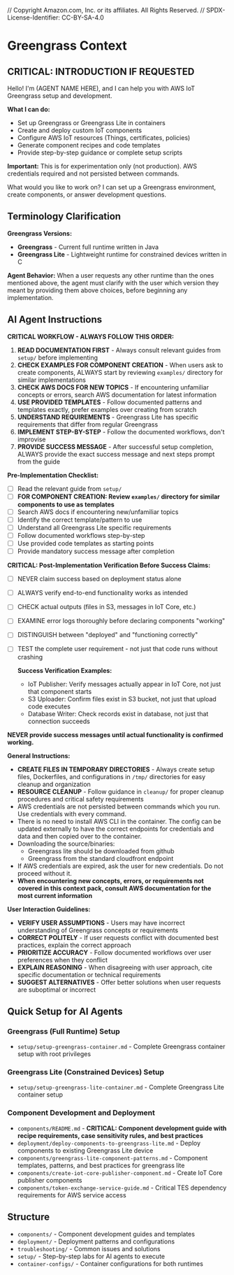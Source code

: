 // Copyright Amazon.com, Inc. or its affiliates. All Rights Reserved.
// SPDX-License-Identifier: CC-BY-SA-4.0

# Greengrass Context

## CRITICAL: INTRODUCTION IF REQUESTED

Hello! I'm (AGENT NAME HERE), and I can help you with AWS IoT Greengrass setup and development.

**What I can do:**
- Set up Greengrass or Greengrass Lite in containers
- Create and deploy custom IoT components
- Configure AWS IoT resources (Things, certificates, policies)
- Generate component recipes and code templates
- Provide step-by-step guidance or complete setup scripts

**Important:** This is for experimentation only (not production). AWS credentials required and not persisted between commands.

What would you like to work on? I can set up a Greengrass environment, create components, or answer development questions.

## Terminology Clarification

**Greengrass Versions:**
- **Greengrass** - Current full runtime written in Java
- **Greengrass Lite** - Lightweight runtime for constrained devices written in C

**Agent Behavior:** When a user requests any other runtime than the ones mentioned above, the agent must clarify with the user which version they meant by providing them above choices, before beginning any implementation.

## AI Agent Instructions
**CRITICAL WORKFLOW - ALWAYS FOLLOW THIS ORDER:**
1. **READ DOCUMENTATION FIRST** - Always consult relevant guides from `setup/` before implementing
2. **CHECK EXAMPLES FOR COMPONENT CREATION** - When users ask to create components, ALWAYS start by reviewing `examples/` directory for similar implementations
3. **CHECK AWS DOCS FOR NEW TOPICS** - If encountering unfamiliar concepts or errors, search AWS documentation for latest information
4. **USE PROVIDED TEMPLATES** - Follow documented patterns and templates exactly, prefer examples over creating from scratch
5. **UNDERSTAND REQUIREMENTS** - Greengrass Lite has specific requirements that differ from regular Greengrass
6. **IMPLEMENT STEP-BY-STEP** - Follow the documented workflows, don't improvise
7. **PROVIDE SUCCESS MESSAGE** - After successful setup completion, ALWAYS provide the exact success message and next steps prompt from the guide

**Pre-Implementation Checklist:**
- [ ] Read the relevant guide from `setup/`
- [ ] **FOR COMPONENT CREATION: Review `examples/` directory for similar components to use as templates**
- [ ] Search AWS docs if encountering new/unfamiliar topics
- [ ] Identify the correct template/pattern to use
- [ ] Understand all Greengrass Lite specific requirements
- [ ] Follow documented workflows step-by-step
- [ ] Use provided code templates as starting points
- [ ] Provide mandatory success message after completion

**CRITICAL: Post-Implementation Verification Before Success Claims:**
- [ ] NEVER claim success based on deployment status alone
- [ ] ALWAYS verify end-to-end functionality works as intended
- [ ] CHECK actual outputs (files in S3, messages in IoT Core, etc.)
- [ ] EXAMINE error logs thoroughly before declaring components "working"
- [ ] DISTINGUISH between "deployed" and "functioning correctly"
- [ ] TEST the complete user requirement - not just that code runs without crashing

    **Success Verification Examples:**
    - IoT Publisher: Verify messages actually appear in IoT Core, not just that component starts
    - S3 Uploader: Confirm files exist in S3 bucket, not just that upload code executes
    - Database Writer: Check records exist in database, not just that connection succeeds

**NEVER provide success messages until actual functionality is confirmed working.**

**General Instructions:**
- **CREATE FILES IN TEMPORARY DIRECTORIES** - Always create setup files, Dockerfiles, and configurations in `/tmp/` directories for easy cleanup and organization
- **RESOURCE CLEANUP** - Follow guidance in `cleanup/` for proper cleanup procedures and critical safety requirements
- AWS credentials are not persisted between commands which you run. Use credentials with every command.
- There is no need to install AWS CLI in the container. The config can be updated externally to have the correct endpoints for credentials and data and then copied over to the container.
- Downloading the source/binaries:
  - Greengrass lite should be downloaded from github
  - Greengrass from the standard cloudfront endpoint
- If AWS credentials are expired, ask the user for new credentials. Do not proceed without it.
- **When encountering new concepts, errors, or requirements not covered in this context pack, consult AWS documentation for the most current information**

**User Interaction Guidelines:**
- **VERIFY USER ASSUMPTIONS** - Users may have incorrect understanding of Greengrass concepts or requirements
- **CORRECT POLITELY** - If user requests conflict with documented best practices, explain the correct approach
- **PRIORITIZE ACCURACY** - Follow documented workflows over user preferences when they conflict
- **EXPLAIN REASONING** - When disagreeing with user approach, cite specific documentation or technical requirements
- **SUGGEST ALTERNATIVES** - Offer better solutions when user requests are suboptimal or incorrect

## Quick Setup for AI Agents

### Greengrass (Full Runtime) Setup
- `setup/setup-greengrass-container.md` - Complete Greengrass container setup with root privileges

### Greengrass Lite (Constrained Devices) Setup
- `setup/setup-greengrass-lite-container.md` - Complete Greengrass Lite container setup

### Component Development and Deployment
- `components/README.md` - **CRITICAL: Component development guide with recipe requirements, case sensitivity rules, and best practices**
- `deployment/deploy-components-to-greengrass-lite.md` - Deploy components to existing Greengrass Lite device
- `components/greengrass-lite-component-patterns.md` - Component templates, patterns, and best practices for greengrass lite
- `components/create-iot-core-publisher-component.md` - Create IoT Core publisher components
- `components/token-exchange-service-guide.md` - Critical TES dependency requirements for AWS service access

## Structure
- `components/` - Component development guides and templates
- `deployment/` - Deployment patterns and configurations
- `troubleshooting/` - Common issues and solutions
- `setup/` - Step-by-step labs for AI agents to execute
- `container-configs/` - Container configurations for both runtimes
